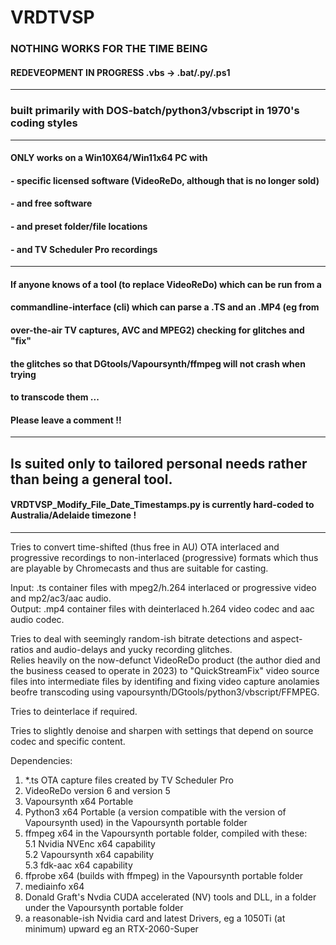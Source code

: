 # VRDTVSP

### NOTHING WORKS FOR THE TIME BEING
#### REDEVEOPMENT IN PROGRESS .vbs -> .bat/.py/.ps1
---
### built primarily with DOS-batch/python3/vbscript in 1970's coding styles   
---
#### ONLY works on a Win10X64/Win11x64 PC with    
#### - specific licensed software (VideoReDo, although that is no longer sold)    
#### - and free software   
#### - and preset folder/file locations   
#### - and TV Scheduler Pro recordings   
---
#### If anyone knows of a tool (to replace VideoReDo) which can be run from a
#### commandline-interface (cli) which can parse a .TS and an .MP4 (eg from
#### over-the-air TV captures, AVC and MPEG2) checking for glitches and "fix"
#### the glitches so that DGtools/Vapoursynth/ffmpeg will not crash when trying
#### to transcode them ...
#### Please leave a comment !!
---
## Is suited only to tailored personal needs rather than being a general tool.
#### VRDTVSP_Modify_File_Date_Timestamps.py is currently hard-coded to Australia/Adelaide timezone !
---

Tries to convert time-shifted (thus free in AU) OTA interlaced and progressive recordings
to non-interlaced (progressive) formats which thus are playable by Chromecasts and thus are suitable for casting.   

Input: .ts container files with mpeg2/h.264 interlaced or progressive video and mp2/ac3/aac audio.   
Output: .mp4 container files with deinterlaced h.264 video codec and aac audio codec.   

Tries to deal with seemingly random-ish bitrate detections and aspect-ratios and audio-delays and yucky recording glitches.    
Relies heavily on the now-defunct VideoReDo product (the author died and the business ceased to operate in 2023)
to "QuickStreamFix" video source files into intermediate files by identifing and fixing video capture anolamies beofre
transcoding using vapoursynth/DGtools/python3/vbscript/FFMPEG.

Tries to deinterlace if required.

Tries to slightly denoise and sharpen with settings that depend on source codec and specific content.

Dependencies:   
1. *.ts OTA capture files created by TV Scheduler Pro   
2. VideoReDo version 6 and version 5   
3. Vapoursynth x64 Portable   
4. Python3 x64 Portable (a version compatible with the version of Vapoursynth used) in the Vapoursynth portable folder   
5. ffmpeg x64 in the Vapoursynth portable folder, compiled with these:    
5.1 Nvidia NVEnc x64 capability   
5.2 Vapoursynth x64 capability   
5.3 fdk-aac x64 capability   
6. ffprobe x64 (builds with ffmpeg) in the Vapoursynth portable folder   
8. mediainfo x64   
7. Donald Graft's Nvdia CUDA accelerated (NV) tools and DLL, in a folder under the Vapoursynth portable folder   
9. a reasonable-ish Nvidia card and latest Drivers, eg a 1050Ti (at minimum) upward eg an RTX-2060-Super   

